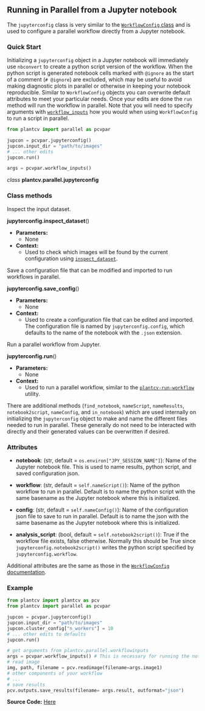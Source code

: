 ## Running in Parallel from a Jupyter notebook

The `jupyterconfig` class is very similar to the [`WorkflowConfig` class](parallel_config.md) and is used to configure a parallel workflow directly from a Jupyter notebook.

### Quick Start

Initializing a `jupyterconfig` object in a Jupyter notebook will immediately use `nbconvert` to create a python script version of the workflow. When the python script is generated notebook cells marked with `@ignore` as the start of a comment (`# @ignore`) are excluded, which may be useful to avoid making diagnostic plots in parallel or otherwise in keeping your notebook reproducible. Similar to `WorkflowConfig` objects you can overwrite default attributes to meet your particular needs. Once your edits are done the `run` method will run the workflow in parallel. Note that you will need to specify arguments with [`workflow_inputs`](parallel_workflow_inputs.md) how you would when using `WorkflowConfig` to run a script in parallel.

```python
from plantcv import parallel as pcvpar

jupcon = pcvpar.jupyterconfig()
jupcon.input_dir = "path/to/images"
# ... other edits
jupcon.run()

args = pcvpar.workflow_inputs()
```

*class* **plantcv.parallel.jupyterconfig**

### Class methods

Inspect the input dataset.

**jupyterconfig.inspect_dataset**()

- **Parameters:**
    - None
- **Context:**
    - Used to check which images will be found by the current configuration using [`inspect_dataset`](parallel_inspect_config.md).


Save a configuration file that can be modified and imported to run workflows in parallel.

**jupyterconfig.save_config**()

- **Parameters:**
    - None
- **Context:**
    - Used to create a configuration file that can be edited and imported. The configuration file is named by `jupyterconfig.config`, which defaults to the name of the notebook with the `.json` extension.


Run a parallel workflow from Jupyter.

**jupyterconfig.run**()

- **Parameters:**
    - None
- **Context:**
    - Used to run a parallel workflow, similar to the [`plantcv-run-workflow`](pipeline_parallel.md) utility.


There are additional methods (`find_notebook`, `nameScript`, `nameResults`, `notebook2script`, `nameConfig`, and `in_notebook`) which are used internally on initializing the `jupyterconfig` object to make and name the different files needed to run in parallel. These generally do not need to be interacted with directly and their generated values can be overwritten if desired.



### Attributes

* **notebook**: (str, default = `os.environ["JPY_SESSION_NAME"]`): Name of the Jupyter notebook file. This is used to name results, python script, and saved configuration json.

* **workflow**: (str, default = `self.nameScript()`): Name of the python workflow to run in parallel. Default is to name the python script with the same basename as the Jupyter notebook where this is initialized.

* **config**: (str, default = `self.nameConfig()`): Name of the configuration json file to save to run in parallel. Default is to name the json with the same basename as the Jupyter notebook where this is initialized.

* **analysis_script**: (bool, default = `self.notebook2script()`): True if the workflow file exists, false otherwise. Normally this should be True since `jupyterconfig.notebook2script()` writes the python script specified by `jupyterconfig.workflow`. 

Additional attributes are the same as those in the [`WorkflowConfig` documentation](parallel_config.md).


### Example

```python
from plantcv import plantcv as pcv 
from plantcv import parallel as pcvpar

jupcon = pcvpar.jupyterconfig()
jupcon.input_dir = "path/to/images"
jupcon.cluster_config["n_workers"] = 10
# ... other edits to defaults
jupcon.run()

# get arguments from plantcv.parallel.workflowinputs
args = pcvpar.workflow_inputs() # This is necessary for running the notebook in parallel
# read image
img, path, filename = pcv.readimage(filename=args.image1)
# other components of your workflow
# ...
# save results
pcv.outputs.save_results(filename= args.result, outformat="json")
```

**Source Code:** [Here](https://github.com/danforthcenter/plantcv/blob/main/plantcv/parallel/jupyterconfig.py)

